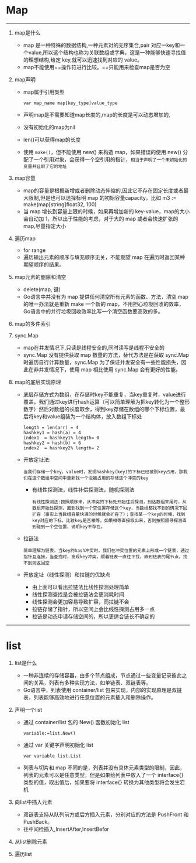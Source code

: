 # Map

------

1. map是什么

   -  map 是一种特殊的数据结构,一种元素对的无序集合,pair 对应一key和一个value,所以这个结构也称为关联数组或字典，这是一种能够快速寻找值的理想结构,给定 key,就可以迅速找到对应的 value。
   - map不能使用==操作符进行比较。==只能用来检查map是否为空

2. map声明

   - map属于引用类型

       ```golang
       var map_name map[key_type]value_type
       ```

   - 声明map是不需要知道map长度的,map的长度是可以动态增加的,
   - 没有初始化的map为nil
   - len()可以获得map的长度
   - 使用 `make()`，但不能使用 new() 来构造 map，如果错误的使用 new() 分配了一个引用对象，会获得一个空引用的指针，`相当于声明了一个未初始化的变量并且取了它的地址`

3. map容量

   - map的容量是根据新增或者删除动态伸缩的,因此它不存在固定长度或者最大限制,但是也可以选择标明 map 的初始容量capacity，比如 m3 := make(map[string]float32, 100)
   - 当 map 增长到容量上限的时候，如果再增加新的 key-value，map的大小会自动加 1，所以出于性能的考虑，对于大的 map 或者会快速扩张的 map,尽量指定大小

4. 遍历map

   - for range
   - 遍历输出元素的顺序与填充顺序无关，不能期望 map 在遍历时返回某种期望顺序的结果。

5. map元素的删除和清空

   - delete(map, 键)
   - Go语言中并没有为 map 提供任何清空所有元素的函数、方法，清空 map 的唯一办法就是重新 make 一个新的 map，不用担心垃圾回收的效率，Go语言中的并行垃圾回收效率比写一个清空函数要高效的多。

6. map的多件索引

7. sync.Map

   - map在并发情况下,只读是线程安全的,同时读写是线程不安全的
   - sync.Map 没有提供获取 map 数量的方法，替代方法是在获取 sync.Map 时遍历自行计算数量，sync.Map 为了保证并发安全有一些性能损失，因此在非并发情况下，使用 map 相比使用 sync.Map 会有更好的性能。

8. map的底层实现原理

   - 底层存储方式为数组，在存储时key不能重复，当key重复时，value进行覆盖，我们通过key进行hash运算（可以简单理解为把key转化为一个整形数字）然后对数组的长度取余，得到key存储在数组的哪个下标位置，最后将key和value组装为一个结构体，放入数组下标处

     ```golang
     length = len(arr) = 4
     hashkey1 = hash(a) = 4
     index1  = hashkey1% length= 0
     hashkey2 = hash(b) = 6
     index2  = hashkey2% length= 2
     ```

   - 开放定址法:

     ```
     当我们存储一个key，value时，发现hashkey(key)的下标已经被别key占用，那我们在这个数组中空间中重新找一个没被占用的存储这个冲突的key
     ```

     - 有线性探测法，线性补偿探测法，随机探测法

       ```
       有线性探测法:按照顺序来，从冲突的下标处开始往后探测，到达数组末尾时，从数组开始处探测，直到找到一个空位置存储这个key，当数组都找不到的情况下回扩容（事实上当数组容量快满的时候就会扩容了）；查找某一个key的时候，找到key对应的下标，比较key是否相等，如果相等直接取出来，否则按照顺寻探测直到碰到一个空位置，说明key不存在。
       ```

       

   - 拉链法

     ```
     简单理解为链表，当key的hash冲突时，我们在冲突位置的元素上形成一个链表，通过指针互连接，当查找时，发现key冲突，顺着链表一直往下找，直到链表的尾节点，找不到则返回空
     ```

   - 开放定址（线性探测）和拉链的优缺点

     - 由上面可以看出拉链法比线性探测处理简单
     - 线性探测查找是会被拉链法会更消耗时间
     - 线性探测会更加容易导致扩容，而拉链不会
     - 拉链存储了指针，所以空间上会比线性探测占用多一点
     - 拉链是动态申请存储空间的，所以更适合链长不确定的



------

# list

1. list是什么

   - 一种非连续的存储容器，由多个节点组成，节点通过一些变量记录彼此之间的关系，列表有多种实现方法，如单链表、双链表等。
   - Go语言中，列表使用 container/list 包来实现，内部的实现原理是双链表，列表能够高效地进行任意位置的元素插入和删除操作。

2. 声明一个list

   - 通过 container/list 包的 New() 函数初始化 list

     ```
     variable:=list.New()
     ```

   - 通过 var 关键字声明初始化 list

     ```
     var variable list.List
     ```

   - 列表与切片和 map 不同的是，列表并没有具体元素类型的限制，因此，列表的元素可以是任意类型，但是如果给列表中放入了一个 interface{} 类型的值，取出值后，如果要将 interface{} 转换为其他类型将会发生宕机

3. 向list中插入元素

   - 双链表支持从队列前方或后方插入元素，分别对应的方法是 PushFront 和 PushBack。
   - 往中间检插入,InsertAfter,InsertBefor

4. 从list删除元素

5. 遍历list